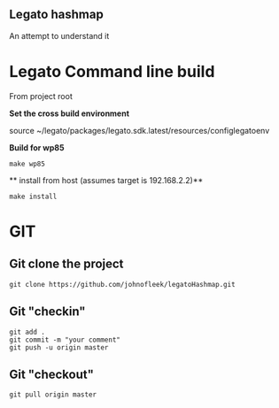 ## Legato hashmap

An attempt to understand it


# Legato Command line build

From project root  

**Set the cross build environment**  

source ~/legato/packages/legato.sdk.latest/resources/configlegatoenv

**Build for wp85**  

```
make wp85
```


** install from host (assumes target is 192.168.2.2)**  

```
make install 
```




# GIT  

## Git clone the project  

```
git clone https://github.com/johnofleek/legatoHashmap.git
```


## Git "checkin"

```
git add .
git commit -m "your comment"
git push -u origin master
```

## Git "checkout"

```
git pull origin master
```


